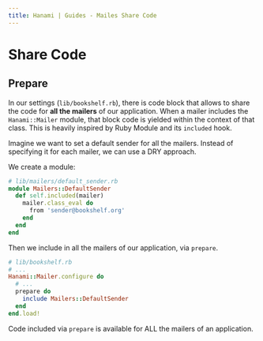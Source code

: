 ```yaml
---
title: Hanami | Guides - Mailes Share Code
---
```


# Share Code

## Prepare

In our settings (`lib/bookshelf.rb`), there is code block that allows to share the code for **all the mailers** of our application.
When a mailer includes the `Hanami::Mailer` module, that block code is yielded within the context of that class.
This is heavily inspired by Ruby Module and its `included` hook.

Imagine we want to set a default sender for all the mailers.
Instead of specifying it for each mailer, we can use a DRY approach.

We create a module:

```ruby
# lib/mailers/default_sender.rb
module Mailers::DefaultSender
  def self.included(mailer)
    mailer.class_eval do
      from 'sender@bookshelf.org'
    end
  end
end
```

Then we include in all the mailers of our application, via `prepare`.

```ruby
# lib/bookshelf.rb
# ...
Hanami::Mailer.configure do
  # ...
  prepare do
    include Mailers::DefaultSender
  end
end.load!
```

<p class="warning">
Code included via <code>prepare</code> is available for ALL the mailers of an application.
</p>

